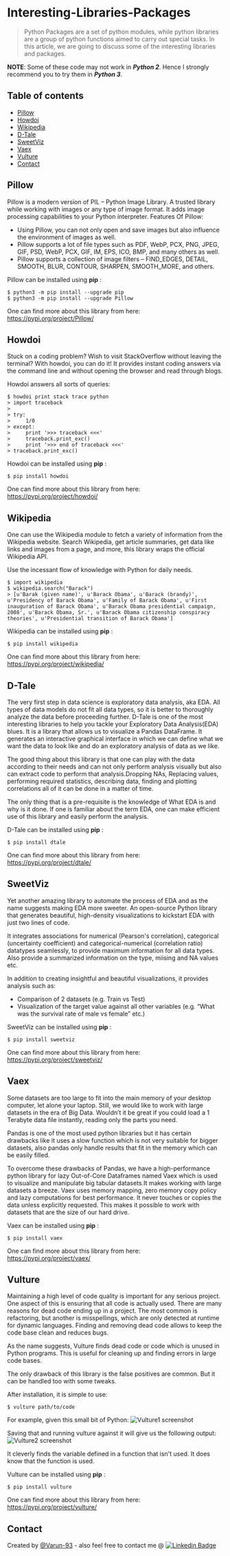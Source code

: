 # Interesting-Libraries-Packages
> Python Packages are a set of python modules, while python libraries are a group of python functions aimed to carry out special tasks. In this article, we are going to discuss some of the interesting libraries and packages.

**NOTE**: Some of these code may not work in **_Python 2_**. Hence I strongly recommend you to try them in **_Python 3_**.

## Table of contents
* [Pillow](#pillow)
* [Howdoi](#howdoi)
* [Wikipedia](#wikipedia)
* [D-Tale](#dtale)
* [SweetViz](#sweetviz)
* [Vaex](#vaex)
* [Vulture](#vulture)
* [Contact](#contact)


## Pillow
Pillow is a modern version of PIL – Python Image Library. A trusted library while working with images or any type of image format.
It adds image processing capabilities to your Python interpreter.
Features Of Pillow:
* Using Pillow, you can not only open and save images but also influence the environment of images as well.
* Pillow supports a lot of file types such as PDF, WebP, PCX, PNG, JPEG, GIF, PSD, WebP, PCX, GIF, IM, EPS, ICO, BMP, and many others as well.
* Pillow supports a collection of image filters – FIND_EDGES, DETAIL, SMOOTH, BLUR, CONTOUR, SHARPEN, SMOOTH_MORE, and others.

Pillow can be installed using **pip** :

```
$ python3 -m pip install --upgrade pip
$ python3 -m pip install --upgrade Pillow
```

One can find more about this library from here: https://pypi.org/project/Pillow/




## Howdoi
Stuck on a coding problem? Wish to visit StackOverflow without leaving the terminal? With howdoi, you can do it!
It provides instant coding answers via the command line and without opening the browser and read through blogs.

Howdoi answers all sorts of queries:

```
$ howdoi print stack trace python
> import traceback
>
> try:
>     1/0
> except:
>     print '>>> traceback <<<'
>     traceback.print_exc()
>     print '>>> end of traceback <<<'
> traceback.print_exc()
```

Howdoi can be installed using **pip** :

```
$ pip install howdoi
```

One can find more about this library from here: https://pypi.org/project/howdoi/




## Wikipedia
One can use the Wikipedia module to fetch a variety of information from the Wikipedia website.
Search Wikipedia, get article summaries, get data like links and images from a page, and more, this library wraps the official Wikipedia API.

Use the incessant flow of knowledge with Python for daily needs.

```
$ import wikipedia
$ wikipedia.search("Barack")
> [u'Barak (given name)', u'Barack Obama', u'Barack (brandy)', u'Presidency of Barack Obama', u'Family of Barack Obama', u'First inauguration of Barack Obama', u'Barack Obama presidential campaign, 2008', u'Barack Obama, Sr.', u'Barack Obama citizenship conspiracy theories', u'Presidential transition of Barack Obama']
```


Wikipedia can be installed using **pip** :

```
$ pip install wikipedia
```

One can find more about this library from here: https://pypi.org/project/wikipedia/




## D-Tale
The very first step in data science is exploratory data analysis, aka EDA. All types of data models do not fit all data types, so it is better to thoroughly analyze the data before proceeding further.
D-Tale is one of the most interesting libraries to help you tackle your Exploratory Data Analysis(EDA) blues. It is a library that allows us to visualize a Pandas DataFrame.
It generates an interactive graphical interface in which we can define what we want the data to look like and do an exploratory analysis of data as we like.

The good thing about this library is that one can play with the data according to their needs and can not only perform analysis visually but also can extract code to perform that analysis.Dropping NAs, Replacing values, performing required statistics, describing data, finding and plotting correlations all of it can be done in a matter of time.

The only thing that is a pre-requisite is the knowledge of What EDA is and why is it done.
If one is familiar about the term EDA, one can make efficient use of this library and easily perform the analysis. 

D-Tale can be installed using **pip** :

```
$ pip install dtale
```

One can find more about this library from here: https://pypi.org/project/dtale/




## SweetViz
Yet another amazing library to automate the process of EDA and as the name suggests making EDA more sweeter.
An open-source Python library that generates beautiful, high-density visualizations to kickstart EDA with just two lines of code.

It integrates associations for numerical (Pearson's correlation), categorical (uncertainty coefficient) and categorical-numerical (correlation ratio) datatypes seamlessly, to provide maximum information for all data types. Also provide a summarized information on the type, miising and NA values etc.

In addition to creating insightful and beautiful visualizations, it provides analysis such as:
* Comparison of 2 datasets (e.g. Train vs Test)
* Visualization of the target value against all other variables (e.g. “What was the survival rate of male vs female” etc.)

SweetViz can be installed using **pip** :

```
$ pip install sweetviz
```

One can find more about this library from here: https://pypi.org/project/sweetviz/




## Vaex
Some datasets are too large to fit into the main memory of your desktop computer, let alone your laptop. Still, we would like to work with large datasets in the era of Big Data.
Wouldn’t it be great if you could load a 1 Terabyte data file instantly, reading only the parts you need.

Pandas is one of the most used python libraries but it has certain drawbacks like it uses a slow function which is not very suitable for bigger datasets, also pandas only handle results that fit in the memory which can be easily filled.

To overcome these drawbacks of Pandas, we have a high-performance python library for lazy Out-of-Core Dataframes named Vaex which is used to visualize and manipulate big tabular datasets.It makes working with large datasets a breeze. Vaex uses memory mapping, zero memory copy policy and lazy computations for best performance. It never touches or copies the data unless explicitly requested. This makes it possible to work with datasets that are the size of our hard drive.

Vaex can be installed using **pip** :

```
$ pip install vaex
```

One can find more about this library from here: https://pypi.org/project/vaex/




## Vulture
Maintaining a high level of code quality is important for any serious project. One aspect of this is ensuring that all code is actually used. There are many reasons for dead code ending up in a project. The most common is refactoring, but another is misspellings, which are only detected at runtime for dynamic languages. Finding and removing dead code allows to keep the code base clean and reduces bugs.

As the name suggests, Vulture finds dead code or code which is unused in Python programs. This is useful for cleaning up and finding errors in large code bases.

The only drawback of this library is the false positives are common. But it can be handled too with some tweaks. 

After installation, it is simple to use:
```
$ vulture path/to/code
```
For example, given this small bit of Python:
![Vulture1 screenshot](./img/screenshot.png)

Saving that and running vulture against it will give us the following output:
![Vulture2 screenshot](./img/screenshot.png)

It cleverly finds the variable defined in a function that isn't used. It does know that the function is used.

Vulture can be installed using **pip** :

```
$ pip install vulture
```

One can find more about this library from here: https://pypi.org/project/vulture/


## Contact
Created by [@Varun-93](https://github.com/Varun-93) - also feel free to contact me @
[![Linkedin Badge](https://img.shields.io/badge/-VarunBhatia-blue?style=flat-square&logo=Linkedin&logoColor=white&link=https://www.linkedin.com/in/varun-bhatia-a20729a8/)](https://www.linkedin.com/in/varun-bhatia-a20729a8/)


